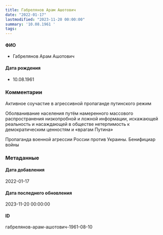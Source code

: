 ```yaml
---
title: Габрелянов Арам Ашотович
date: "2022-01-17"
lastmodified: "2023-11-20 00:00:00"
summary: '10.08.1961 '
tags: 
---
```

<!--# pp1-->
<!--## Фигурант-->
<!--### Личные данные-->
#### ФИО
- Габрелянов Арам Ашотович
#### Дата рождения
- 10.08.1961
### Комментарии
Активное соучастие в агрессивной пропаганде путинского режим
 
 Оболванивание населения путём намеренного массового распространения низкопробной и ложной информации, искажающей реальность и насаждающей в обществе нетерпимость к демократическим ценностям и «врагам Путина»
 
 Пропаганда военной агрессии России против Украины. Бенифициар войны
### Метаданные
#### Дата добавления
2022-01-17
#### Дата последнего обновления
2023-11-20 00:00:00
#### ID
габрелянов-арам-ашотович-1961-08-10
<!--## END;-->
